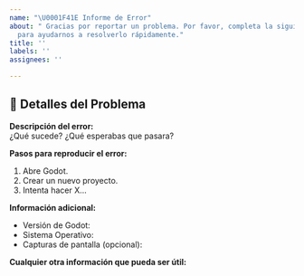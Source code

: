 ```yaml
---
name: "\U0001F41E Informe de Error"
about: " Gracias por reportar un problema. Por favor, completa la siguiente información
  para ayudarnos a resolverlo rápidamente."
title: ''
labels: ''
assignees: ''

---
```


## 🌟 Detalles del Problema

**Descripción del error:**  
¿Qué sucede? ¿Qué esperabas que pasara?  

**Pasos para reproducir el error:**  
1. Abre Godot.  
2. Crear un nuevo proyecto.  
3. Intenta hacer X...  

**Información adicional:**  
- Versión de Godot:  
- Sistema Operativo:  
- Capturas de pantalla (opcional):  

**Cualquier otra información que pueda ser útil:**
